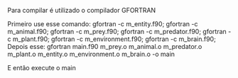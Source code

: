 Para compilar é utilizado o compilador GFORTRAN

Primeiro use esse comando: gfortran -c m_entity.f90; gfortran -c m_animal.f90; gfortran -c m_prey.f90; gfortran -c m_predator.f90; gfortran -c m_plant.f90; gfortran -c m_environment.f90; gfortran -c m_brain.f90;  
Depois esse: gfortran main.f90 m_prey.o m_animal.o m_predator.o m_plant.o m_entity.o m_environment.o m_brain.o -o main  

E então execute o main
